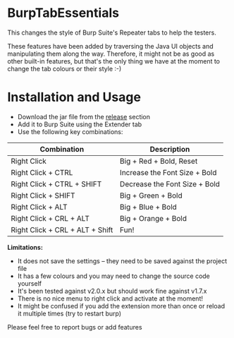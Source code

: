 # BurpTabEssentials
This changes the style of Burp Suite's Repeater tabs to help the testers. 

These features have been added by traversing the Java UI objects and manipulating them along the way. Therefore, it might not be as good as other built-in features, but that's the only thing we have at the moment to change the tab colours or their style :-)

# Installation and Usage
* Download the jar file from the [release](https://github.com/irsdl/BurpTabEssentials/releases) section
* Add it to Burp Suite using the Extender tab
* Use the following key combinations:

| Combination | Description |
| --- | --- |
|Right Click|		Big + Red + Bold, Reset|
|Right Click + CTRL|	Increase the Font Size + Bold|
|Right Click + CTRL + SHIFT|	Decrease the Font Size + Bold|
|Right Click + SHIFT|	Big + Green + Bold|
|Right Click + ALT|	Big + Blue + Bold|
|Right Click + CRL + ALT|	Big + Orange + Bold|
|Right Click + CRL + ALT + Shift|	Fun!|


**Limitations:** 
* It does not save the settings – they need to be saved against the project file
* It has a few colours and you may need to change the source code yourself
* It's been tested against v2.0.x but should work fine against v1.7.x
* There is no nice menu to right click and activate at the moment!
* It might be confused if you add the extension more than once or reload it multiple times (try to restart burp)

Please feel free to report bugs or add features
